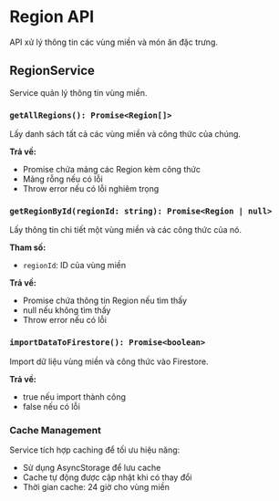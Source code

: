 # Region API

API xử lý thông tin các vùng miền và món ăn đặc trưng.

## RegionService

Service quản lý thông tin vùng miền.

### `getAllRegions(): Promise<Region[]>`

Lấy danh sách tất cả các vùng miền và công thức của chúng.

**Trả về:**
- Promise chứa mảng các Region kèm công thức
- Mảng rỗng nếu có lỗi
- Throw error nếu có lỗi nghiêm trọng

### `getRegionById(regionId: string): Promise<Region | null>`

Lấy thông tin chi tiết một vùng miền và các công thức của nó.

**Tham số:**
- `regionId`: ID của vùng miền

**Trả về:**
- Promise chứa thông tin Region nếu tìm thấy
- null nếu không tìm thấy
- Throw error nếu có lỗi

### `importDataToFirestore(): Promise<boolean>`

Import dữ liệu vùng miền và công thức vào Firestore.

**Trả về:**
- true nếu import thành công
- false nếu có lỗi

### Cache Management

Service tích hợp caching để tối ưu hiệu năng:
- Sử dụng AsyncStorage để lưu cache
- Cache tự động được cập nhật khi có thay đổi
- Thời gian cache: 24 giờ cho vùng miền 